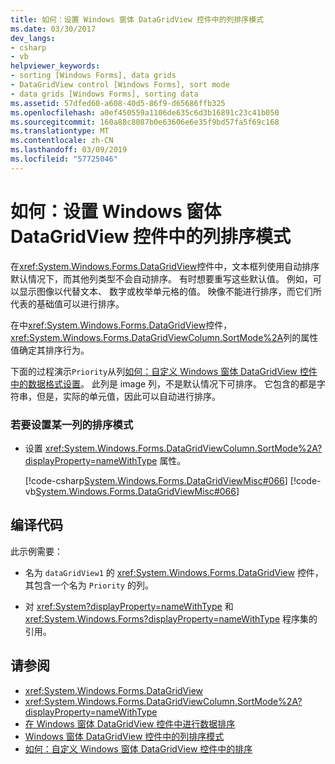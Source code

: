 ```yaml
---
title: 如何：设置 Windows 窗体 DataGridView 控件中的列排序模式
ms.date: 03/30/2017
dev_langs:
- csharp
- vb
helpviewer_keywords:
- sorting [Windows Forms], data grids
- DataGridView control [Windows Forms], sort mode
- data grids [Windows Forms], sorting data
ms.assetid: 57dfed60-a608-40d5-86f9-d65686ffb325
ms.openlocfilehash: a0ef450559a1106de635c6d3b16891c23c41b050
ms.sourcegitcommit: 160a88c8087b0e63606e6e35f9bd57fa5f69c168
ms.translationtype: MT
ms.contentlocale: zh-CN
ms.lasthandoff: 03/09/2019
ms.locfileid: "57725046"
---
```

# <a name="how-to-set-the-sort-modes-for-columns-in-the-windows-forms-datagridview-control"></a>如何：设置 Windows 窗体 DataGridView 控件中的列排序模式
在<xref:System.Windows.Forms.DataGridView>控件中，文本框列使用自动排序默认情况下，而其他列类型不会自动排序。 有时想要重写这些默认值。 例如，可以显示图像以代替文本、 数字或枚举单元格的值。 映像不能进行排序，而它们所代表的基础值可以进行排序。  
  
 在中<xref:System.Windows.Forms.DataGridView>控件，<xref:System.Windows.Forms.DataGridViewColumn.SortMode%2A>列的属性值确定其排序行为。  
  
 下面的过程演示`Priority`从列[如何：自定义 Windows 窗体 DataGridView 控件中的数据格式设置](how-to-customize-data-formatting-in-the-windows-forms-datagridview-control.md)。 此列是 image 列，不是默认情况下可排序。 它包含的都是字符串，但是，实际的单元值，因此可以自动进行排序。  
  
### <a name="to-set-the-sort-mode-for-a-column"></a>若要设置某一列的排序模式  
  
-   设置 <xref:System.Windows.Forms.DataGridViewColumn.SortMode%2A?displayProperty=nameWithType> 属性。  
  
     [!code-csharp[System.Windows.Forms.DataGridViewMisc#066](~/samples/snippets/csharp/VS_Snippets_Winforms/System.Windows.Forms.DataGridViewMisc/CS/datagridviewmisc.cs#066)]
     [!code-vb[System.Windows.Forms.DataGridViewMisc#066](~/samples/snippets/visualbasic/VS_Snippets_Winforms/System.Windows.Forms.DataGridViewMisc/VB/datagridviewmisc.vb#066)]  
  
## <a name="compiling-the-code"></a>编译代码  
 此示例需要：  
  
-   名为 `dataGridView1` 的 <xref:System.Windows.Forms.DataGridView> 控件，其包含一个名为 `Priority` 的列。  
  
-   对 <xref:System?displayProperty=nameWithType> 和 <xref:System.Windows.Forms?displayProperty=nameWithType> 程序集的引用。  
  
## <a name="see-also"></a>请参阅
- <xref:System.Windows.Forms.DataGridView>
- <xref:System.Windows.Forms.DataGridViewColumn.SortMode%2A?displayProperty=nameWithType>
- [在 Windows 窗体 DataGridView 控件中进行数据排序](sorting-data-in-the-windows-forms-datagridview-control.md)
- [Windows 窗体 DataGridView 控件中的列排序模式](column-sort-modes-in-the-windows-forms-datagridview-control.md)
- [如何：自定义 Windows 窗体 DataGridView 控件中的排序](how-to-customize-sorting-in-the-windows-forms-datagridview-control.md)
